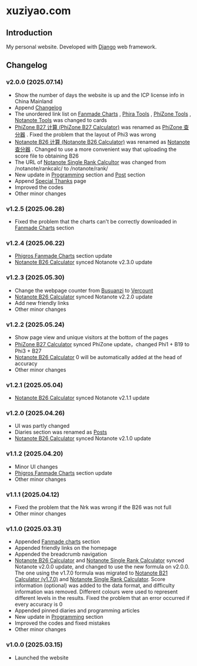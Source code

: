 # xuziyao.com

## Introduction

My personal website. Developed with [Django](https://www.djangoproject.com/) web framework.

## Changelog

### v2.0.0 (2025.07.14)

- Show the number of days the website is up and the ICP license info in China Mainland
- Append [Changelog](http://xuziyao.com/changelog/)
- The unordered link list on [Fanmade Charts](http://xuziyao.com/fanmade_charts/) , [Phira Tools](http://xuziyao.com/phira/) , [PhiZone Tools](http://xuziyao.com/phizone/) , [Notanote Tools](http://xuziyao.com/notanote/) was changed to cards
- [PhiZone B27 计算 (PhiZone B27 Calculator)](http://xuziyao.com/notanote/best/) was renamed as [PhiZone 查分器](http://xuziyao.com/phizone/best/) . Fixed the problem that the layout of Phi3 was wrong
- [Notanote B26 计算 (Notanote B26 Calculator)](http://xuziyao.com/notanote/best/) was renamed as [Notanote 查分器](http://xuziyao.com/notanote/best/) . Changed to use a more convenient way that uploading the score file to obtaining B26
- The URL of [Notanote Single Rank Calcultor](http://xuziyao.com/notanote/rank/) was changed from /notanote/rankcalc/ to /notanote/rank/
- New update in [Programming](http://xuziyao.com/programming/) section and [Post](http://xuziyao.com/programming/) section
- Append [Special Thanks](http://xuziyao.com/special_thanks/) page
- Improved the codes
- Other minor changes

### v1.2.5 (2025.06.28)

- Fixed the problem that the charts can't be correctly downloaded in [Fanmade Charts](http://xuziyao.com/fanmade_charts/) section

### v1.2.4 (2025.06.22)

- [Phigros Fanmade Charts](http://xuziyao.com/fanmade_charts/phigros/) section update
- [Notanote B26 Calculator](http://xuziyao.com/notanote/best/) synced Notanote v2.3.0 update

### v1.2.3 (2025.05.30)

- Change the webpage counter from [Busuanzi](https://busuanzi.ibruce.info/) to [Vercount](https://vercount.one/)
- [Notanote B26 Calculator](http://xuziyao.com/notanote/best/) synced Notanote v2.2.0 update
- Add new friendly links
- Other minor changes

### v1.2.2 (2025.05.24)

- Show page view and unique visitors at the bottom of the pages
- [PhiZone B27 Calculator](http://xuziyao.com/phizone/best/) synced PhiZone update，changed Phi1 + B19 to Phi3 + B27
- [Notanote B26 Calculator](http://xuziyao.com/notanote/best/) 0 will be automatically added at the head of accuracy
- Other minor changes

### v1.2.1 (2025.05.04)

- [Notanote B26 Calculator](http://xuziyao.com/notanote/best/) synced Notanote v2.1.1 update

### v1.2.0 (2025.04.26)

- UI was partly changed
- Diaries section was renamed as [Posts](http://xuziyao.com/posts/)
- [Notanote B26 Calculator](http://xuziyao.com/notanote/best/) synced Notanote v2.1.0 update

### v1.1.2 (2025.04.20)

- Minor UI changes
- [Phigros Fanmade Charts](http://xuziyao.com/fanmade_charts/phigros/) section update
- Other minor changes

### v1.1.1 (2025.04.12)

- Fixed the problem that the Nrk was wrong if the B26 was not full
- Other minor changes

### v1.1.0 (2025.03.31)

- Appended [Fanmade charts](http://xuziyao.com/fanmade_charts/) section
- Appended friendly links on the homepage
- Appended the breadcrumb navigation
- [Notanote B26 Calculator](http://xuziyao.com/notanote/best/) and [Notanote Single Rank Calculator](http://xuziyao.com/notanote/rankcal/) synced Notanote v2.0.0 update, and changed to use the new formula on v2.0.0. The one using the v1.7.0 formula was migrated to [Notanote B21 Calculator (v1.7.0)](http://xuziyao.com/notanote/best/v1.7.0) and [Notanote Single Rank Calculator](http://xuziyao.com/notanote/rankcal/v1.7.0). Score information (optional) was added to the data format, and difficulty information was removed. Different colours were used to represent different levels in the results. Fixed the problem that an error occurred if every accuracy is 0
- Appended pinned diaries and programming articles
- New update in [Programming](http://xuziyao.com/programming/) section
- Improved the codes and fixed mistakes
- Other minor changes

### v1.0.0 (2025.03.15)

- Launched the website
